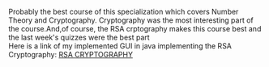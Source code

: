 Probably the best course of this specialization which covers Number Theory and Cryptography.
Cryptography was the most interesting part of the course.And,of course, the RSA crptography makes this course best and the last week's quizzes were the best part <br />
Here is a link of my implemented GUI in java implementing the RSA Cryptography: [RSA CRYPTOGRAPHY](https://github.com/hishamcse/RSA-Cryptography)
